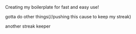 Creating my boilerplate for fast and easy use!


gotta do other things(//pushing this cause to keep my streak)

another streak keeper
